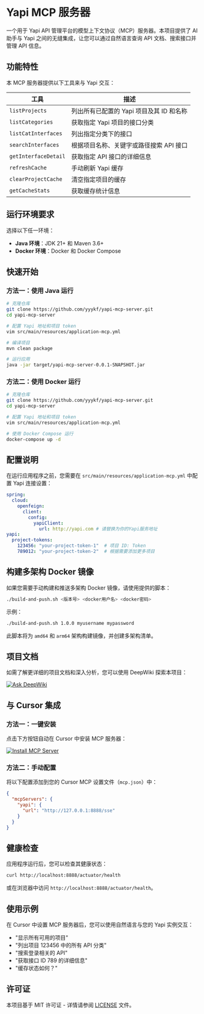 # Yapi MCP 服务器

一个用于 Yapi API 管理平台的模型上下文协议（MCP）服务器。本项目提供了 AI 助手与 Yapi 之间的无缝集成，让您可以通过自然语言查询 API 文档、搜索接口并管理 API 信息。

## 功能特性

本 MCP 服务器提供以下工具来与 Yapi 交互：

| 工具 | 描述 |
|------|------|
| `listProjects` | 列出所有已配置的 Yapi 项目及其 ID 和名称 |
| `listCategories` | 获取指定 Yapi 项目的接口分类 |
| `listCatInterfaces` | 列出指定分类下的接口 |
| `searchInterfaces` | 根据项目名称、关键字或路径搜索 API 接口 |
| `getInterfaceDetail` | 获取指定 API 接口的详细信息 |
| `refreshCache` | 手动刷新 Yapi 缓存 |
| `clearProjectCache` | 清空指定项目的缓存 |
| `getCacheStats` | 获取缓存统计信息 |

## 运行环境要求

选择以下任一环境：

- **Java 环境**：JDK 21+ 和 Maven 3.6+
- **Docker 环境**：Docker 和 Docker Compose

## 快速开始

### 方法一：使用 Java 运行

```bash
# 克隆仓库
git clone https://github.com/yyykf/yapi-mcp-server.git
cd yapi-mcp-server

# 配置 Yapi 地址和项目 token
vim src/main/resources/application-mcp.yml

# 编译项目
mvn clean package

# 运行应用
java -jar target/yapi-mcp-server-0.0.1-SNAPSHOT.jar
```

### 方法二：使用 Docker 运行

```bash
# 克隆仓库
git clone https://github.com/yyykf/yapi-mcp-server.git
cd yapi-mcp-server

# 配置 Yapi 地址和项目 token
vim src/main/resources/application-mcp.yml

# 使用 Docker Compose 运行
docker-compose up -d
```

## 配置说明

在运行应用程序之前，您需要在 `src/main/resources/application-mcp.yml` 中配置 Yapi 连接设置：

```yaml
spring:
  cloud:
    openfeign:
      client:
        config:
          yapiClient:
            url: http://yapi.com # 请替换为你的Yapi服务地址
yapi:
  project-tokens:
    123456: "your-project-token-1"  # 项目 ID: Token
    789012: "your-project-token-2"  # 根据需要添加更多项目
```

## 构建多架构 Docker 镜像

如果您需要手动构建和推送多架构 Docker 镜像，请使用提供的脚本：

```bash
./build-and-push.sh <版本号> <docker用户名> <docker密码>
```

示例：
```bash
./build-and-push.sh 1.0.0 myusername mypassword
```

此脚本将为 `amd64` 和 `arm64` 架构构建镜像，并创建多架构清单。

## 项目文档

如需了解更详细的项目文档和深入分析，您可以使用 DeepWiki 探索本项目：

[![Ask DeepWiki](https://deepwiki.com/badge.svg)](https://deepwiki.com/yyykf/yapi-mcp-server)

## 与 Cursor 集成

### 方法一：一键安装

点击下方按钮自动在 Cursor 中安装 MCP 服务器：

[![Install MCP Server](https://cursor.com/deeplink/mcp-install-dark.svg)](https://cursor.com/install-mcp?name=yapi&config=eyJ1cmwiOiJodHRwOi8vMTI3LjAuMC4xOjg4ODgvc3NlIn0%3D)

### 方法二：手动配置

将以下配置添加到您的 Cursor MCP 设置文件（`mcp.json`）中：

```json
{
  "mcpServers": {
    "yapi": {
      "url": "http://127.0.0.1:8888/sse"
    }
  }
}
```

## 健康检查

应用程序运行后，您可以检查其健康状态：

```bash
curl http://localhost:8888/actuator/health
```

或在浏览器中访问 `http://localhost:8888/actuator/health`。

## 使用示例

在 Cursor 中设置 MCP 服务器后，您可以使用自然语言与您的 Yapi 实例交互：

- "显示所有可用的项目"
- "列出项目 123456 中的所有 API 分类"
- "搜索登录相关的 API"
- "获取接口 ID 789 的详细信息"
- "缓存状态如何？"

## 许可证

本项目基于 MIT 许可证 - 详情请参阅 [LICENSE](LICENSE) 文件。
